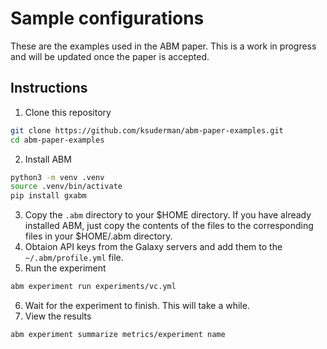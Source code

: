# Sample configurations

These are the examples used in the ABM paper. This is a work in progress and will be updated once the paper is accepted.

## Instructions

1. Clone this repository
```bash
git clone https://github.com/ksuderman/abm-paper-examples.git
cd abm-paper-examples
```
2. Install ABM
```bash
python3 -m venv .venv
source .venv/bin/activate
pip install gxabm
```
3. Copy the `.abm` directory to your $HOME directory.  If you have already installed ABM, just copy the contents of the files to the corresponding files in your $HOME/.abm directory.
4. Obtaion API keys from the Galaxy servers and add them to the `~/.abm/profile.yml` file.
5. Run the experiment
```bash
abm experiment run experiments/vc.yml
```
6. Wait for the experiment to finish.  This will take a while.
7. View the results
```bash
abm experiment summarize metrics/experiment name
```


